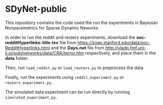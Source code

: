 # SDyNet-public

This repository contains the code used the run the experiments in Bayesian Nonparametrics for Sparse Dynamic Neworks

In order to run the reddit and reuters experiments, download the **soc-redditHyperlinks-title.tsv** file from https://snap.stanford.edu/data/soc-RedditHyperlinks.html and the **Days.net** file from http://vlado.fmf.uni-lj.si/pub/networks/data/CRA/terror.htm respectively, and place them in the **data** folder.

Then, run `load_reddit.py` or `load_reuters.py` to preprocess the data.

Finally, run the experiments using `reddit_experiment.py` or `reuters_experiment.py`.

The simulated data experiment can be run directly by running `simulated_experiment.py`.
